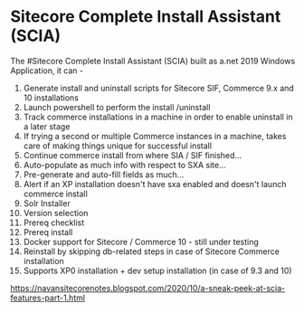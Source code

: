 # Sitecore Complete Install Assistant (SCIA)
The #Sitecore Complete Install Assistant (SCIA) built as a.net 2019 Windows Application, it can -

1. Generate install and uninstall scripts for Sitecore SIF, Commerce 9.x and 10 installations
2. Launch powershell to perform the install /uninstall
3. Track commerce installations in a machine in order to enable uninstall in a later stage
4. If trying a second or multiple Commerce instances in a machine, takes care of making things unique for successful install
5. Continue commerce install from where SIA / SIF finished...
6. Auto-populate as much info with respect to SXA site...
7. Pre-generate and auto-fill fields as much...
8. Alert if an XP installation doesn't have sxa enabled and doesn't launch commerce install
9. Solr Installer
10. Version selection
11. Prereq checklist
12. Prereq install
13. Docker support for Sitecore / Commerce 10 - still under testing
14. Reinstall by skipping db-related steps in case of Sitecore Commerce installation 
15. Supports XP0 installation + dev setup installation (in case of 9.3 and 10)

https://navansitecorenotes.blogspot.com/2020/10/a-sneak-peek-at-scia-features-part-1.html


